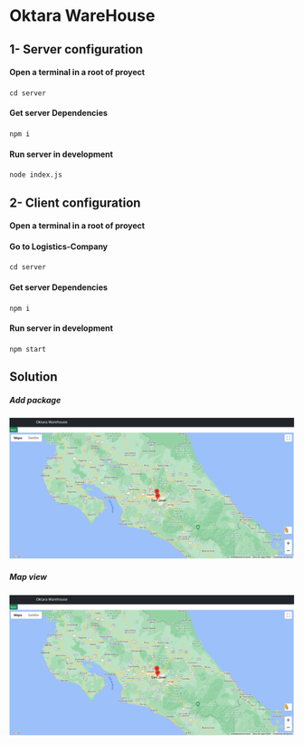 # Oktara WareHouse

## 1- Server configuration
#### Open a terminal in a root of proyect
`cd server`

#### Get server Dependencies
`npm i`

#### Run server in development
`node index.js`

## 2- Client configuration
#### Open a terminal in a root of proyect
#### Go to Logistics-Company
`cd server`

#### Get server Dependencies
`npm i`

#### Run server in development
`npm start`

## Solution
##### Add package
![Screenshot (160)](https://github.com/Bryancampos20/Oktara/blob/main/pictures/Map.png)

##### Map view
![Screenshot (162)](https://github.com/Bryancampos20/Oktara/blob/main/pictures/Map.png)

